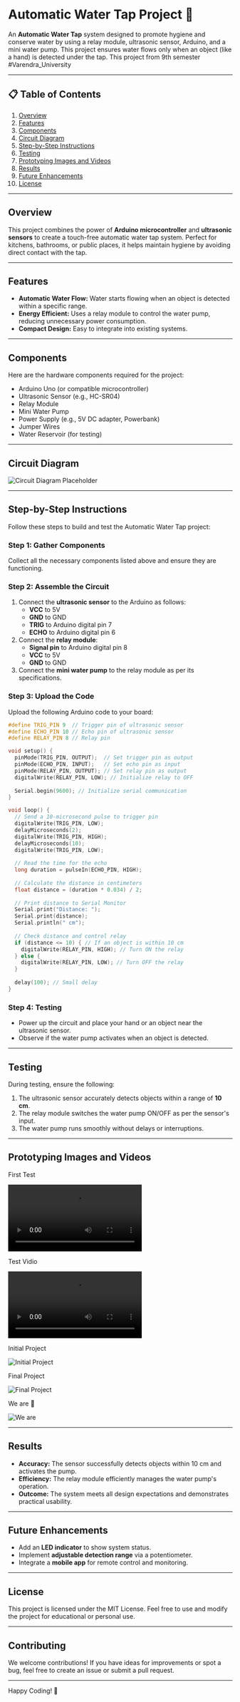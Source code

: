 
# Automatic Water Tap Project 🚰

An **Automatic Water Tap** system designed to promote hygiene and conserve water by using a relay module, ultrasonic sensor, Arduino, and a mini water pump. This project ensures water flows only when an object (like a hand) is detected under the tap. This project from 9th semester #Varendra_University 

---

## 📋 Table of Contents
1. [Overview](#overview)
2. [Features](#features)
3. [Components](#components)
4. [Circuit Diagram](#circuit-diagram)
5. [Step-by-Step Instructions](#step-by-step-instructions)
6. [Testing](#testing)
7. [Prototyping Images and Videos](#prototyping-images-and-videos)
8. [Results](#results)
9. [Future Enhancements](#future-enhancements)
10. [License](#license)

---

## Overview
This project combines the power of **Arduino microcontroller** and **ultrasonic sensors** to create a touch-free automatic water tap system. Perfect for kitchens, bathrooms, or public places, it helps maintain hygiene by avoiding direct contact with the tap.

---

## Features
- **Automatic Water Flow:** Water starts flowing when an object is detected within a specific range.
- **Energy Efficient:** Uses a relay module to control the water pump, reducing unnecessary power consumption.
- **Compact Design:** Easy to integrate into existing systems.

---

## Components
Here are the hardware components required for the project:
- Arduino Uno (or compatible microcontroller)
- Ultrasonic Sensor (e.g., HC-SR04)
- Relay Module
- Mini Water Pump
- Power Supply (e.g., 5V DC adapter, Powerbank)
- Jumper Wires
- Water Reservoir (for testing)

---

## Circuit Diagram
![Circuit Diagram Placeholder](./circuit_diagram.png)  


---

## Step-by-Step Instructions
Follow these steps to build and test the Automatic Water Tap project:

### Step 1: Gather Components
Collect all the necessary components listed above and ensure they are functioning.

### Step 2: Assemble the Circuit
1. Connect the **ultrasonic sensor** to the Arduino as follows:
   - **VCC** to 5V
   - **GND** to GND
   - **TRIG** to Arduino digital pin 7
   - **ECHO** to Arduino digital pin 6
2. Connect the **relay module**:
   - **Signal pin** to Arduino digital pin 8
   - **VCC** to 5V
   - **GND** to GND
3. Connect the **mini water pump** to the relay module as per its specifications.

### Step 3: Upload the Code
Upload the following Arduino code to your board:
```cpp
#define TRIG_PIN 9  // Trigger pin of ultrasonic sensor
#define ECHO_PIN 10 // Echo pin of ultrasonic sensor
#define RELAY_PIN 8 // Relay pin

void setup() {
  pinMode(TRIG_PIN, OUTPUT);  // Set trigger pin as output
  pinMode(ECHO_PIN, INPUT);   // Set echo pin as input
  pinMode(RELAY_PIN, OUTPUT); // Set relay pin as output
  digitalWrite(RELAY_PIN, LOW); // Initialize relay to OFF
  
  Serial.begin(9600); // Initialize serial communication
}

void loop() {
  // Send a 10-microsecond pulse to trigger pin
  digitalWrite(TRIG_PIN, LOW);
  delayMicroseconds(2);
  digitalWrite(TRIG_PIN, HIGH);
  delayMicroseconds(10);
  digitalWrite(TRIG_PIN, LOW);
  
  // Read the time for the echo
  long duration = pulseIn(ECHO_PIN, HIGH);
  
  // Calculate the distance in centimeters
  float distance = (duration * 0.034) / 2;
  
  // Print distance to Serial Monitor
  Serial.print("Distance: ");
  Serial.print(distance);
  Serial.println(" cm");
  
  // Check distance and control relay
  if (distance <= 10) { // If an object is within 10 cm
    digitalWrite(RELAY_PIN, HIGH); // Turn ON the relay
  } else {
    digitalWrite(RELAY_PIN, LOW); // Turn OFF the relay
  }
  
  delay(100); // Small delay
}
```

### Step 4: Testing
- Power up the circuit and place your hand or an object near the ultrasonic sensor.
- Observe if the water pump activates when an object is detected.

---

## Testing
During testing, ensure the following:
1. The ultrasonic sensor accurately detects objects within a range of **10 cm**.
2. The relay module switches the water pump ON/OFF as per the sensor's input.
3. The water pump runs smoothly without delays or interruptions.

---

## Prototyping Images and Videos

First Test

![First Test](./initial_test.mp4)  

Test Vidio

![Test Vidio](./test_video.mp4)

Initial Project

![Initial Project](./test_project.jpg)

Final Project

![Final Project](./final_project.jpg)

We are 🙌

![We are](./our_image.jpg)


---

## Results
- **Accuracy:** The sensor successfully detects objects within 10 cm and activates the pump.
- **Efficiency:** The relay module efficiently manages the water pump's operation.
- **Outcome:** The system meets all design expectations and demonstrates practical usability.

---

## Future Enhancements
- Add an **LED indicator** to show system status.
- Implement **adjustable detection range** via a potentiometer.
- Integrate a **mobile app** for remote control and monitoring.

---

## License
This project is licensed under the MIT License. Feel free to use and modify the project for educational or personal use.

---

## Contributing
We welcome contributions! If you have ideas for improvements or spot a bug, feel free to create an issue or submit a pull request.

---

Happy Coding! 🚀
